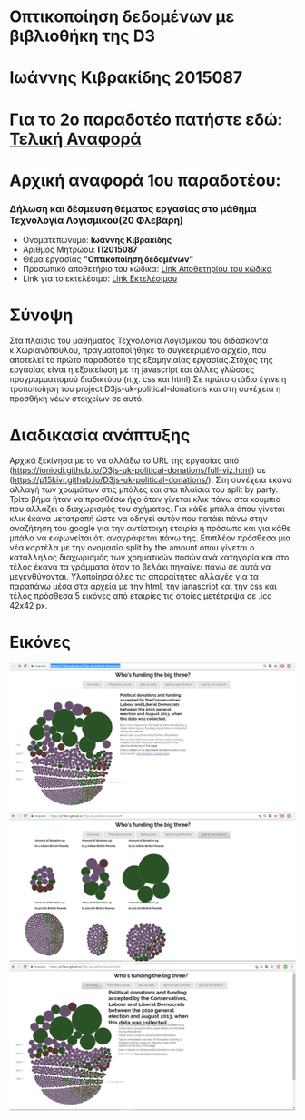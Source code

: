 # Οπτικοποίηση δεδομένων με βιβλιοθήκη της D3

# Ιωάννης Κιβρακίδης 2015087

# Για το 2ο παραδοτέο πατήστε εδώ: [Τελική Αναφορά](https://p15kivr.github.io/Report-SW-Ioannis-Kivrakidis-2015087/)

# Αρχική αναφορά 1ου παραδοτέου:

### Δήλωση και δέσμευση θέματος εργασίας στο μάθημα Τεχνολογία Λογισμικού(20 Φλεβάρη)

*  Ονοματεπώνυμο: **Ιωάννης Κιβρακίδης**
*  Αριθμός Μητρώου: **Π2015087**
*  Θέμα εργασίας **"Οπτικοποίηση δεδομένων"**
*  Προσωπικό αποθετήριο του κώδικα: [Link Αποθετηρίου του κώδικα](https://github.com/p15kivr/D3js-uk-political-donations/tree/paradoteo1)
*  Link για το εκτελέσιμο: [Link Εκτελέσιμου](https://p15kivr.github.io/D3js-uk-political-donations/)

# Σύνοψη

Στα πλαίσια του μαθήματος Τεχνολογία Λογισμικού του διδάσκοντα κ.Χωριανόπουλου, πραγματοποίηθηκε το συγκεκριμένο αρχείο, 
που αποτελεί τo πρώτο παραδοτέο της εξαμηνιαίας εργασίας.Στόχος της εργασίας είναι η εξοικείωση με τη javascript και
άλλες γλώσσες προγραμματισμού διαδικτύου (π.χ. css και html).Σε πρώτο στάδιο έγινε η τροποποίηση  του project D3js-uk-political-donations 
και στη συνέχεια η προσθήκη νέων στοιχείων σε αυτό.

# Διαδικασία ανάπτυξης

Αρχικά ξεκίνησα με το να αλλάξω το URL της εργασίας από (https://ioniodi.github.io/D3js-uk-political-donations/full-viz.html) σε
(https://p15kivr.github.io/D3js-uk-political-donations/). Στη συνέχεια έκανα αλλαγή των χρωμάτων στις μπάλες και στα πλαίσια του split by party. Τρίτο βήμα ήταν να προσθέσω ήχο όταν γίνεται κλικ πάνω στα κουμπια που αλλάζει ο διαχωρισμός του σχήματος. Για κάθε μπάλα όπου γίνεται κλικ έκανα μετατροπή ώστε να οδηγεί αυτόν που πατάει πάνω στην αναζήτηση του google για την αντίστοιχη εταιρία ή πρόσωπο και για κάθε μπάλα να εκφωνείται ότι αναγράφεται πάνω της. Επιπλέον πρόσθεσα μια νέα καρτέλα με την ονομασία split by the amount όπου γίνεται ο κατάλληλος διαχωρισμός των χρηματικών ποσών ανά κατηγορία και στο τέλος έκανα τα γράμματα όταν το βελάκι πηγαίνει πάνω σε αυτά να μεγενθύνονται. Υλοποίησα όλες τις απαραίτητες αλλαγές για τα παραπάνω μέσα στα αρχεία με την html, την janascript και την css και τέλος πρόσθεσα 5 εικόνες από εταιρίες τις οποίες μετέτρεψα σε .ico 42x42 px.


# Εικόνες

![Screenshot_1](Screenshot_4.png)
![Screenshot_2](Screenshot_5.png)
![Screenshot_3](Screenshot_6.png)




